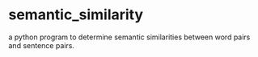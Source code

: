 # semantic_similarity
a python program to determine semantic similarities between word pairs and sentence pairs.
